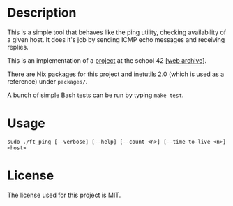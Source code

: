 # Description

This is a simple tool that behaves like the ping utility, checking availability of a given host. It does it's job by sending ICMP echo messages and receiving replies.

This is an implementation of a [project](https://cdn.intra.42.fr/pdf/pdf/149425/en.subject.pdf) at the school 42 [[web archive](https://web.archive.org/web/20250205123925/https://cdn.intra.42.fr/pdf/pdf/149425/en.subject.pdf)].

There are Nix packages for this project and inetutils 2.0 (which is used as a reference) under `packages/`.

A bunch of simple Bash tests can be run by typing `make test`.

# Usage

```text
sudo ./ft_ping [--verbose] [--help] [--count <n>] [--time-to-live <n>] <host>
```

# License

The license used for this project is MIT.
